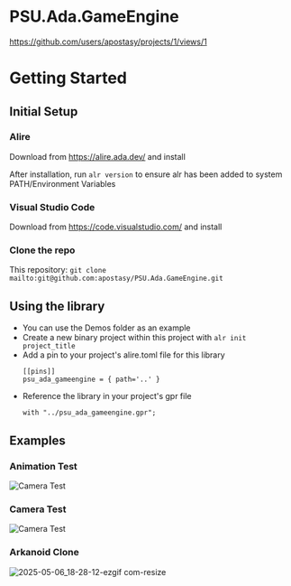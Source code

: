 # PSU.Ada.GameEngine

https://github.com/users/apostasy/projects/1/views/1

# Getting Started
## Initial Setup
### Alire
Download from https://alire.ada.dev/ and install

After installation, run `alr version` to ensure alr has been added to system PATH/Environment Variables

### Visual Studio Code
Download from https://code.visualstudio.com/ and install

### Clone the repo

This repository: `git clone mailto:git@github.com:apostasy/PSU.Ada.GameEngine.git`

## Using the library

* You can use the Demos folder as an example
* Create a new binary project within this project with `alr init project_title`
* Add a pin to your project's alire.toml file for this library
    ```
    [[pins]] 
    psu_ada_gameengine = { path='..' } 
    ```
* Reference the library in your project's gpr file
    ```
    with "../psu_ada_gameengine.gpr";
    ```

## Examples

### Animation Test
![Camera Test](examples/Cloud%20Test.gif)

### Camera Test
![Camera Test](examples/Camera%20Test.gif)

### Arkanoid Clone
![2025-05-06_18-28-12-ezgif com-resize](https://github.com/user-attachments/assets/6d686f35-cf70-4692-8a9e-a7849e584aca)

